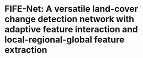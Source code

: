 # FIFE-Net: A versatile land-cover change detection network with adaptive feature interaction and local-regional-global feature extraction
